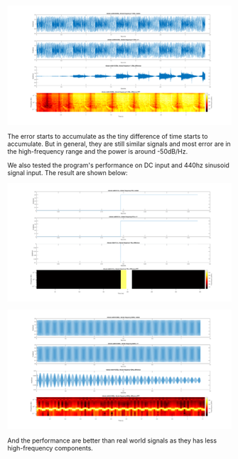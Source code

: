 ![vibrato_diff_0](vibrato_diff_0.png)

The error starts to accumulate as the tiny difference of time starts to accumulate. But in general, they are still similar signals and most error are in the high-frequency range and the power is around -50dB/Hz.

We also tested the program's performance on DC input and 440hz sinusoid signal input. The result are shown below:

![vibrato_diff_1](vibrato_diff_1.png)

![vibrato_diff_2](vibrato_diff_2.png)

And the performance are better than real world signals as they has less high-frequency components.